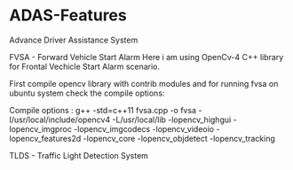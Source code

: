 # ADAS-Features

Advance Driver Assistance System

FVSA - Forward Vehicle Start Alarm
Here i am using OpenCv-4 C++ library for Frontal Vechicle Start Alarm scenario. 

First compile opencv library with contrib modules and for running fvsa on ubuntu system check the compile options:

Compile options :  g++ -std=c++11  fvsa.cpp -o fvsa -I/usr/local/include/opencv4 -L/usr/local/lib -lopencv_highgui -lopencv_imgproc -lopencv_imgcodecs -lopencv_videoio -lopencv_features2d  -lopencv_core -lopencv_objdetect -lopencv_tracking

  
TLDS - Traffic Light Detection System
